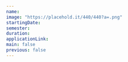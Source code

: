 ```yaml
---
name:
image: "https://placehold.it/440/440?a=.png"
startingDate:
semester:
duration:
applicationLink:
main: false
previous: false
---
```

